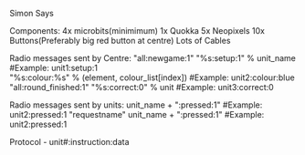 Simon Says

Components:
4x microbits(minimimum)
1x Quokka
5x Neopixels
10x Buttons(Preferably big red button at centre)
Lots of Cables

Radio messages sent by Centre:
"all:newgame:1"
"%s:setup:1" % unit_name                         #Example: unit1:setup:1	
"%s:colour:%s" % (element, colour_list[index])   #Example: unit2:colour:blue
"all:round_finished:1"
"%s:correct:0" % unit                            #Example: unit3:correct:0
 

Radio messages sent by units:
unit_name + ":pressed:1"                         #Example: unit2:pressed:1
"requestname"
unit_name + ":pressed:1"                         #Example: unit2:pressed:1




Protocol - unit#:instruction:data
